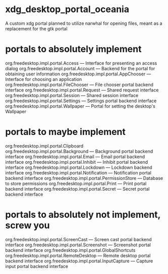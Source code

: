 # xdg_desktop_portal_oceania
A custom xdg portal planned to utilize narwhal for opening files, meant as a replacement for the gtk portal


# portals to absolutely implement

org.freedesktop.impl.portal.Access — Interface for presenting an access dialog
org.freedesktop.impl.portal.Account — Backend for the portal for obtaining user information
org.freedesktop.impl.portal.AppChooser — Interface for choosing an application
org.freedesktop.impl.portal.FileChooser — File chooser portal backend interface
org.freedesktop.impl.portal.Request — Shared request interface
org.freedesktop.impl.portal.Session — Shared session interface
org.freedesktop.impl.portal.Settings — Settings portal backend interface
org.freedesktop.impl.portal.Wallpaper — Portal for setting the desktop's Wallpaper

# portals to maybe implement

org.freedesktop.impl.portal.Clipboard
org.freedesktop.impl.portal.Background — Background portal backend interface
org.freedesktop.impl.portal.Email — Email portal backend interface
org.freedesktop.impl.portal.Inhibit — Inhibit portal backend interface
org.freedesktop.impl.portal.Lockdown — Lockdown backend interface
org.freedesktop.impl.portal.Notification — Notification portal backend interface
org.freedesktop.impl.portal.PermissionStore — Database to store permissions
org.freedesktop.impl.portal.Print — Print portal backend interface
org.freedesktop.impl.portal.Secret — Secret portal backend interface

# portals to absolutely not implement, screw you

org.freedesktop.impl.portal.ScreenCast — Screen cast portal backend interface
org.freedesktop.impl.portal.Screenshot — Screenshot portal backend interface
org.freedesktop.impl.portal.GlobalShortcuts
org.freedesktop.impl.portal.RemoteDesktop — Remote desktop portal backend interface
org.freedesktop.impl.portal.InputCapture — Capture input portal backend interface